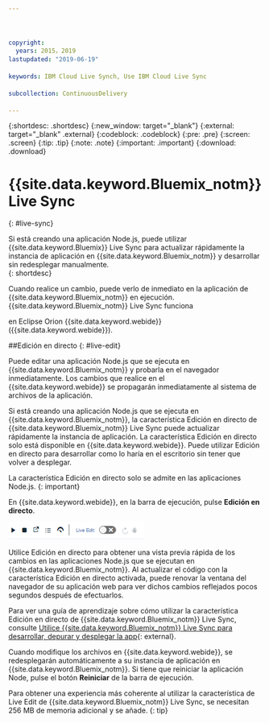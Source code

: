 ```yaml
---



copyright:
  years: 2015，2019
lastupdated: "2019-06-19"

keywords: IBM Cloud Live Synch, Use IBM Cloud Live Sync

subcollection: ContinuousDelivery

---
```


{:shortdesc: .shortdesc}
{:new_window: target="_blank"}
{:external: target="_blank" .external}
{:codeblock: .codeblock}
{:pre: .pre}
{:screen: .screen}
{:tip: .tip}
{:note: .note}
{:important: .important}
{:download: .download}

# {{site.data.keyword.Bluemix_notm}} Live Sync
{: #live-sync}

Si está creando una aplicación Node.js, puede utilizar {{site.data.keyword.Bluemix}} Live Sync para actualizar rápidamente la instancia de aplicación en {{site.data.keyword.Bluemix_notm}} y desarrollar sin redesplegar manualmente.   
{: shortdesc}

Cuando realice un cambio, puede verlo de inmediato en la aplicación de {{site.data.keyword.Bluemix_notm}} en ejecución. {{site.data.keyword.Bluemix_notm}} Live Sync funciona
<!--from both the command line and -->
en Eclipse Orion {{site.data.keyword.webide}} ({{site.data.keyword.webide}}). 

##Edición en directo
{: #live-edit}

Puede editar una aplicación Node.js que se ejecuta en {{site.data.keyword.Bluemix_notm}} y probarla en el navegador inmediatamente. Los cambios que realice en el {{site.data.keyword.webide}} se propagarán inmediatamente al sistema de archivos de la aplicación.

Si está creando una aplicación Node.js que se ejecuta en {{site.data.keyword.Bluemix_notm}}, la característica Edición en directo de {{site.data.keyword.Bluemix_notm}} Live Sync puede actualizar rápidamente la instancia de aplicación. La característica Edición en directo solo está disponible en {{site.data.keyword.webide}}. Puede utilizar Edición en directo para desarrollar como lo haría en el escritorio sin tener que volver a desplegar.

La característica Edición en directo solo se admite en las aplicaciones Node.js.
{: important}

En {{site.data.keyword.webide}}, en la barra de ejecución, pulse **Edición en directo**.

![Imagen de la barra de Ejecución con la edición en directo](images/cloud-live-sync-light.png)

Utilice Edición en directo para obtener una vista previa rápida de los cambios en las aplicaciones Node.js que se ejecutan en {{site.data.keyword.Bluemix_notm}}. Al actualizar
el código con la característica Edición en directo activada, puede renovar la ventana del navegador de su aplicación web
para ver dichos cambios reflejados pocos segundos después de efectuarlos.

Para ver una guía de aprendizaje sobre cómo utilizar la característica Edición en directo de {{site.data.keyword.Bluemix_notm}} Live Sync, consulte [Utilice {{site.data.keyword.Bluemix_notm}} Live Sync para desarrollar, depurar y desplegar la app](https://www.ibm.com/cloud/garage/tutorials/use-live-sync-to-develop-debug-and-deploy-your-app){: external}.

Cuando modifique los archivos en {{site.data.keyword.webide}}, se redesplegarán automáticamente a su instancia de aplicación en {{site.data.keyword.Bluemix_notm}}. Si tiene que reiniciar la aplicación Node, pulse el botón **Reiniciar** de la barra de ejecución.

Para obtener una experiencia más coherente al utilizar la característica de Live Edit de {{site.data.keyword.Bluemix_notm}} Live Sync, se necesitan 256 MB de memoria adicional y se añade.
{: tip}
